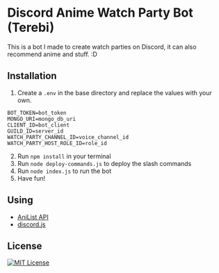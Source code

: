 # Discord Anime Watch Party Bot (Terebi)
This is a bot I made to create watch parties on Discord, it can also recommend anime and stuff. :D

## Installation
1. Create a `.env` in the base directory and replace the values with your own.

```
BOT_TOKEN=bot_token
MONGO_URI=mongo_db_uri
CLIENT_ID=bot_client
GUILD_ID=server_id
WATCH_PARTY_CHANNEL_ID=voice_channel_id
WATCH_PARTY_HOST_ROLE_ID=role_id
```
2. Run `npm install` in your terminal
3. Run `node deploy-commands.js` to deploy the slash commands
4. Run `node index.js` to run the bot
5. Have fun!


## Using

 - [AniList API](https://docs.anilist.co/)
 - [discord.js](https://discord.js.org/)
    
## License
[![MIT License](https://img.shields.io/badge/License-MIT-green.svg)](https://choosealicense.com/licenses/mit/)

